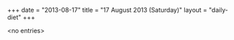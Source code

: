 +++
date = "2013-08-17"
title = "17 August 2013 (Saturday)"
layout = "daily-diet"
+++


\<no entries\>

